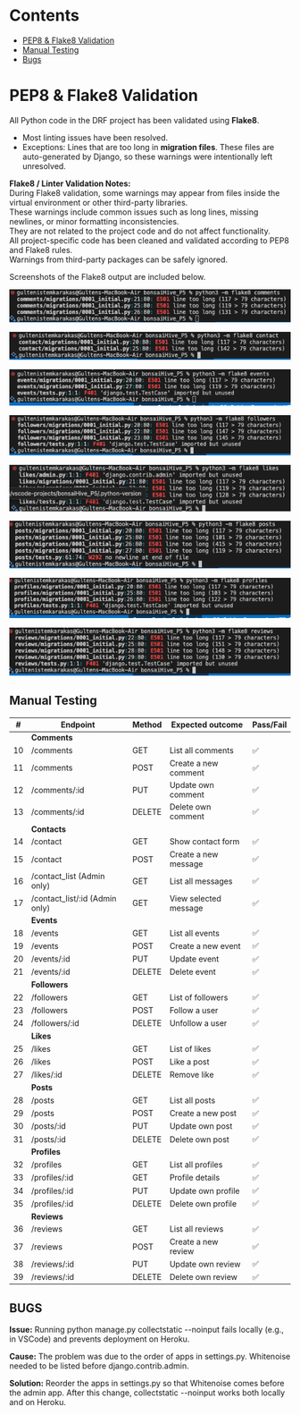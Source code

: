 # Contents

- [PEP8 & Flake8 Validation](#pep8--Flake8--validation)
- [Manual Testing](#manual-testing)
- [Bugs](#bugs)

# PEP8 & Flake8 Validation

All Python code in the DRF project has been validated using **Flake8**.

- Most linting issues have been resolved.
- Exceptions: Lines that are too long in **migration files**. These files are auto-generated by Django, so these warnings were intentionally left unresolved.

**Flake8 / Linter Validation Notes:**  
During Flake8 validation, some warnings may appear from files inside the virtual environment or other third-party libraries.  
These warnings include common issues such as long lines, missing newlines, or minor formatting inconsistencies.  
They are not related to the project code and do not affect functionality.  
All project-specific code has been cleaned and validated according to PEP8 and Flake8 rules.  
Warnings from third-party packages can be safely ignored.

Screenshots of the Flake8 output are included below.

![Screenshot of flake8 validation for comments app](docs/readme-images/flake8-comments.png)

![Screenshot of flake8 validation for contact app](docs/readme-images/flake8-contact.png)

![Screenshot of flake8 validation for events app](docs/readme-images/flake8-events.png)

![Screenshot of flake8 validation for follower app](docs/readme-images/flake8-followers.png)

![Screenshot of flake8 validation for likes app](docs/readme-images/flake8-likes.png)

![Screenshot of flake8 validation for posts app](docs/readme-images/flake8-posts.png)

![Screenshot of flake8 validation for profiles app](docs/readme-images/flake8-profiles.png)

![Screenshot of flake8 validation for reviews app](docs/readme-images/flake8-reviews.png)

## Manual Testing

| #   | Endpoint                       | Method | Expected outcome      | Pass/Fail |
| --- | ------------------------------ | ------ | --------------------- | --------- |
|     | **Comments**                   |        |                       |           |
| 10  | /comments                      | GET    | List all comments     | ✅        |
| 11  | /comments                      | POST   | Create a new comment  | ✅        |
| 12  | /comments/:id                  | PUT    | Update own comment    | ✅        |
| 13  | /comments/:id                  | DELETE | Delete own comment    | ✅        |
|     | **Contacts**                   |        |                       |           |
| 14  | /contact                       | GET    | Show contact form     | ✅        |
| 15  | /contact                       | POST   | Create a new message  | ✅        |
| 16  | /contact_list (Admin only)     | GET    | List all messages     | ✅        |
| 17  | /contact_list/:id (Admin only) | GET    | View selected message | ✅        |
|     | **Events**                     |        |                       |           |
| 18  | /events                        | GET    | List all events       | ✅        |
| 19  | /events                        | POST   | Create a new event    | ✅        |
| 20  | /events/:id                    | PUT    | Update event          | ✅        |
| 21  | /events/:id                    | DELETE | Delete event          | ✅        |
|     | **Followers**                  |        |                       |           |
| 22  | /followers                     | GET    | List of followers     | ✅        |
| 23  | /followers                     | POST   | Follow a user         | ✅        |
| 24  | /followers/:id                 | DELETE | Unfollow a user       | ✅        |
|     | **Likes**                      |        |                       |           |
| 25  | /likes                         | GET    | List of likes         | ✅        |
| 26  | /likes                         | POST   | Like a post           | ✅        |
| 27  | /likes/:id                     | DELETE | Remove like           | ✅        |
|     | **Posts**                      |        |                       |           |
| 28  | /posts                         | GET    | List all posts        | ✅        |
| 29  | /posts                         | POST   | Create a new post     | ✅        |
| 30  | /posts/:id                     | PUT    | Update own post       | ✅        |
| 31  | /posts/:id                     | DELETE | Delete own post       | ✅        |
|     | **Profiles**                   |        |                       |           |
| 32  | /profiles                      | GET    | List all profiles     | ✅        |
| 33  | /profiles/:id                  | GET    | Profile details       | ✅        |
| 34  | /profiles/:id                  | PUT    | Update own profile    | ✅        |
| 35  | /profiles/:id                  | DELETE | Delete own profile    | ✅        |
|     | **Reviews**                    |        |                       |           |
| 36  | /reviews                       | GET    | List all reviews      | ✅        |
| 37  | /reviews                       | POST   | Create a new review   | ✅        |
| 38  | /reviews/:id                   | PUT    | Update own review     | ✅        |
| 39  | /reviews/:id                   | DELETE | Delete own review     | ✅        |

## BUGS

**Issue:**
Running python manage.py collectstatic --noinput fails locally (e.g., in VSCode) and prevents deployment on Heroku.

**Cause:**
The problem was due to the order of apps in settings.py. Whitenoise needed to be listed before django.contrib.admin.

**Solution:**
Reorder the apps in settings.py so that Whitenoise comes before the admin app. After this change, collectstatic --noinput works both locally and on Heroku.
